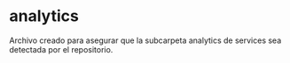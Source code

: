 # analytics
Archivo creado para asegurar que la subcarpeta analytics de services sea detectada por el repositorio.